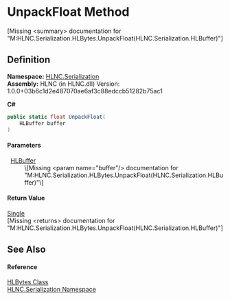 # UnpackFloat Method


\[Missing &lt;summary&gt; documentation for "M:HLNC.Serialization.HLBytes.UnpackFloat(HLNC.Serialization.HLBuffer)"\]



## Definition
**Namespace:** <a href="N_HLNC_Serialization">HLNC.Serialization</a>  
**Assembly:** HLNC (in HLNC.dll) Version: 1.0.0+03b6c1d2e487070ae6af3c88edccb51282b75ac1

**C#**
``` C#
public static float UnpackFloat(
	HLBuffer buffer
)
```



#### Parameters
<dl><dt>  <a href="T_HLNC_Serialization_HLBuffer">HLBuffer</a></dt><dd>\[Missing &lt;param name="buffer"/&gt; documentation for "M:HLNC.Serialization.HLBytes.UnpackFloat(HLNC.Serialization.HLBuffer)"\]</dd></dl>

#### Return Value
<a href="https://learn.microsoft.com/dotnet/api/system.single" target="_blank" rel="noopener noreferrer">Single</a>  
\[Missing &lt;returns&gt; documentation for "M:HLNC.Serialization.HLBytes.UnpackFloat(HLNC.Serialization.HLBuffer)"\]

## See Also


#### Reference
<a href="T_HLNC_Serialization_HLBytes">HLBytes Class</a>  
<a href="N_HLNC_Serialization">HLNC.Serialization Namespace</a>  
